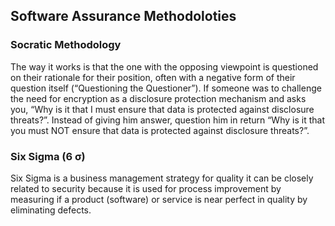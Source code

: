 ## Software Assurance Methodoloties

### Socratic Methodology
The way it works is that the one with the opposing viewpoint is questioned on their rationale for their position, often with a negative form of their question itself (“Questioning the Questioner”).
If someone was to challenge the need for encryption as a disclosure protection mechanism and asks you, “Why is it that I must ensure that data is protected against disclosure threats?”. Instead of giving him answer, question him in return “Why is it that you must NOT ensure that data is protected against disclosure threats?”.

### Six Sigma (6 σ)
Six Sigma is a business management strategy for quality it can be closely related to security because it is used for process improvement by measuring if a product (software) or service is near perfect in quality by eliminating defects.

#
<!--stackedit_data:
eyJoaXN0b3J5IjpbMTQ2MzQ5MDY5LDg1NDQ4NTQxNiwxNjczNj
U0ODI3LC02OTg1NjYwMjldfQ==
-->